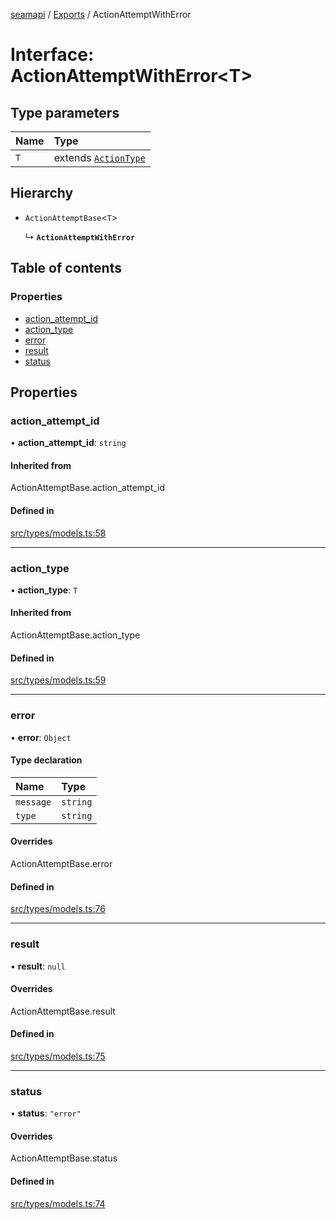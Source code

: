 [seamapi](../README.md) / [Exports](../modules.md) / ActionAttemptWithError

# Interface: ActionAttemptWithError<T\>

## Type parameters

| Name | Type |
| :------ | :------ |
| `T` | extends [`ActionType`](../modules.md#actiontype) |

## Hierarchy

- `ActionAttemptBase`<`T`\>

  ↳ **`ActionAttemptWithError`**

## Table of contents

### Properties

- [action\_attempt\_id](ActionAttemptWithError.md#action_attempt_id)
- [action\_type](ActionAttemptWithError.md#action_type)
- [error](ActionAttemptWithError.md#error)
- [result](ActionAttemptWithError.md#result)
- [status](ActionAttemptWithError.md#status)

## Properties

### action\_attempt\_id

• **action\_attempt\_id**: `string`

#### Inherited from

ActionAttemptBase.action\_attempt\_id

#### Defined in

[src/types/models.ts:58](https://github.com/hello-seam/seamapi-javascript/blob/main/src/types/models.ts#L58)

___

### action\_type

• **action\_type**: `T`

#### Inherited from

ActionAttemptBase.action\_type

#### Defined in

[src/types/models.ts:59](https://github.com/hello-seam/seamapi-javascript/blob/main/src/types/models.ts#L59)

___

### error

• **error**: `Object`

#### Type declaration

| Name | Type |
| :------ | :------ |
| `message` | `string` |
| `type` | `string` |

#### Overrides

ActionAttemptBase.error

#### Defined in

[src/types/models.ts:76](https://github.com/hello-seam/seamapi-javascript/blob/main/src/types/models.ts#L76)

___

### result

• **result**: ``null``

#### Overrides

ActionAttemptBase.result

#### Defined in

[src/types/models.ts:75](https://github.com/hello-seam/seamapi-javascript/blob/main/src/types/models.ts#L75)

___

### status

• **status**: ``"error"``

#### Overrides

ActionAttemptBase.status

#### Defined in

[src/types/models.ts:74](https://github.com/hello-seam/seamapi-javascript/blob/main/src/types/models.ts#L74)
